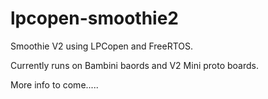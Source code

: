 # lpcopen-smoothie2
Smoothie V2 using LPCopen and FreeRTOS.

Currently runs on Bambini baords and V2 Mini proto boards.

More info to come.....
